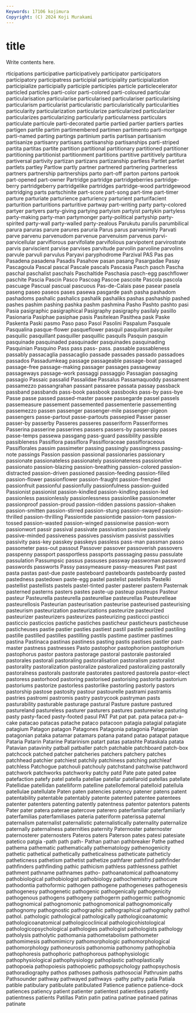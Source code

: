 ```yaml
---
Keywords: 17106 kojimura
Copyright: (C) 2024 Koji Murakami
---
```


# title

Write contents here.



rticipations participative participatively
participator participators participatory participatress participial participiality participialization participialize participially participle
participles particle particlecelerator particled particles parti-color parti-colored parti-coloured particular particularisation
particularise particularised particulariser particularising particularism particularist particularistic particularistically particularities particularity
particularization particularize particularized particularizer particularizes particularizing particularly particularness particulars particulate
particule parti-decorated partie partied partier partiers parties partigen partile partim
partimembered partimen partimento parti-mortgage parti-named parting partings partinium partis partisan
partisanism partisanize partisanry partisans partisanship partisanships parti-striped partita partitas partite
partition partitional partitionary partitioned partitioner partitioning partitionist partitionment partitions partitive
partitively partitura partiversal partivity partizan partizans partizanship partless Partlet partlet
partlets partley Partlow partly partner partnered partnering partnerless partners partnership
partnerships parto part-off parton partons partook part-opened part-owner Partridge partridge
partridgeberries partridge-berry partridgeberry partridgelike partridges partridge-wood partridgewood partridging parts partschinite
part-score part-song part-time part-timer parture parturiate parturience parturiency parturient parturifacient
parturition parturitions parturitive partway part-writing party party-colored partyer partyers party-giving
partying partyism partyist partykin partyless party-making party-man partymonger party-political partyship
party-spirited party-wall party-walled party-zealous Parukutu parulis parumbilical parura paruras parure
parures paruria Parus parus parvanimity Parvati parve parvenu parvenudom parvenue
parvenuism parvenus parvi- parvicellular parviflorous parvifoliate parvifolious parvipotent parvirostrate parvis
parviscient parvise parvises parvitude parvolin parvoline parvolins parvule parvuli parvulus
Paryavi paryphodrome Parzival PAS Pas pas Pasadena pasadena Pasadis Pasahow
pasan pasang Pasargadae Pasay Pascagoula Pascal pascal Pascale pascals Pascasia
Pasch pasch Pascha paschal paschalist paschals Paschaltide Paschasia pasch-egg paschflower
paschite Pascia Pascin Pasco Pascoag Pascoe pascoite Pascola pascola pascuage
Pascual pascual pascuous Pas-de-Calais pase pasear pasela paseng paseo paseos
pases pasewa pasgarde pash pasha pashadom pashadoms pashalic pashalics pashalik
pashaliks pashas pashaship pashed pashes pashim pashing pashka pashm pashmina
Pasho Pashto pashto pasi Pasia pasigraphic pasigraphical Pasigraphy pasigraphy pasilaly
pasillo Pasionaria Pasiphae pasiphae pasis Pasitelean Pasithea pask Paske Paskenta
Paski pasmo Paso paso Pasol Pasolini Paspalum Pasquale Pasqualina pasque-flower
pasqueflower pasquil pasquilant pasquiler pasquilic pasquillant pasquiller pasquillic pasquils Pasquin
pasquin pasquinade pasquinaded pasquinader pasquinades pasquinading Pasquinian Pasquino Pass pass
pass- pass. passable passableness passably passacaglia passacaglio passade passades passado
passadoes passados Passadumkeag passage passageable passage-boat passaged passage-free passage-making passager
passages passageway passageways passage-work passaggi passaggio Passagian passaging passagio Passaic
passalid Passalidae Passalus Passamaquoddy passament passamezzo passangrahan passant passaree passata
passay passback passband passbands pass-book passbook passbooks pass-by pass-bye Passe
passe passed passed-master passee passegarde passel passels passemeasure passement passemented
passementerie passementing passemezzo passen passenger passenger-mile passenger-pigeon passengers passe-partout passe-partouts
passepied Passer passer passer-by passerby Passeres passeres passeriform Passeriformes Passerina
passerine passerines passers passers-by passersby passes passe-temps passewa passgang pass-guard
passibility passible passibleness Passiflora passiflora Passifloraceae passifloraceous Passiflorales passim passimeter
passing passingly passingness passing-note passings Passion passion passional passionaries passionary
passionate passionateless passionately passionateness passionative passionato passion-blazing passion-breathing passion-colored passion-distracted
passion-driven passioned passion-feeding passion-filled passion-flower passionflower passion-fraught passion-frenzied passionfruit passionful
passionfully passionfulness passion-guided Passionist passionist passion-kindled passion-kindling passion-led passionless passionlessly
passionlessness passionlike passionometer passionproof passion-proud passion-ridden passions passion-shaken passion-smitten passion-stirred
passion-stung passion-swayed passion-thrilled passion-thrilling Passiontide passiontide passion-torn passion-tossed passion-wasted passion-winged
passionwise passion-worn passionwort passir passival passivate passivation passive passively passive-minded
passiveness passives passivism passivist passivities passivity pass-key passkey passkeys passless
pass-man passman passo passometer pass-out passout Passover passover passoverish passovers
passpenny passport passportless passports passsaging passu passulate passulation Passumpsic passus
passuses passway passwoman password passwords passworts Passy passymeasure passy-measures Past
past pasta pastas past-due paste pasteboard pasteboards pasteboardy pasted pastedness
pastedown paste-egg pastel pastelist pastelists Pastelki pastellist pastellists pastels pastel-tinted
paster pasterer pastern Pasternak pasterned pasterns pasters pastes paste-up pasteup
pasteups Pasteur pasteur Pasteurella pasteurella pasteurellae pasteurellas Pasteurelleae pasteurellosis Pasteurian
pasteurisation pasteurise pasteurised pasteurising pasteurism pasteurization pasteurizations pasteurize pasteurized pasteurizer
pasteurizers pasteurizes pasteurizing pasticcci pasticci pasticcio pasticcios pastiche pastiches pasticheur
pasticheurs pasticheuse pasticheuses pastie pastier pasties pastiest pastil pastile pastiled
pastiling pastille pastilled pastilles pastilling pastils pastime pastimer pastimes pastina
Pastinaca pastinas pastiness pasting pastis pastises pastler past-master pastness pastnesses
Pasto pastophor pastophorion pastophorium pastophorus pastor pastora pastorage pastoral pastorale
pastoraled pastorales pastorali pastoraling pastoralisation pastoralism pastoralist pastorality pastoralization pastoralize
pastoralized pastoralizing pastorally pastoralness pastorals pastorate pastorates pastored pastorela pastor-elect
pastoress pastorhood pastoring pastorised pastorising pastorita pastorium pastoriums pastorize pastorless
pastorlike pastorling pastorly pastors pastorship pastose pastosity pastour pastourelle pastrami
pastramis pastries pastromi pastromis pastry pastrycook pastryman pasts pasturability pasturable
pasturage pastural Pasture pasture pastured pastureland pastureless pasturer pasturers pastures
pasturewise pasturing pasty pasty-faced pasty-footed pasul PAT Pat pat pat.
pata pataca pat-a-cake patacao patacas patache pataco patacoon patagia patagial
patagiate patagium Patagon patagon Patagones Patagonia patagonia Patagonian patagonian pataka
patamar patamars patana patand patao patapat pataque Pataria Patarin Patarine
Patarinism patart patas patashte Pataskala patata Patavian patavinity patball patballer
patch patchable patchboard patch-box patchcock patched patcher patcheries patchers patchery
patches patchhead patchier patchiest patchily patchiness patching patchleaf patchless Patchogue
patchouli patchouly patchstand patchwise patchword patchwork patchworks patchworky patchy patd
Pate pate pated patee patefaction patefy patel patella patellae patellar
patellaroid patellas patellate Patellidae patellidan patelliform patelline patellofemoral patelloid patellula
patellulae patellulate Paten paten patencies patency patener patens patent patentability
patentable patentably patente patented patentee patentees patenter patenters patenting patently
patentness patentor patentors patents Pater pater patera paterae patercove paterero
paterfamiliar paterfamiliarly paterfamilias paterfamiliases pateria pateriform paterissa paternal paternalism paternalist
paternalistic paternalistically paternality paternalize paternally paternalness paternities paternity Paternoster paternoster
paternosterer paternosters Pateros paters Paterson pates patesi patesiate patetico patgia
-path path path- Pathan pathan pathbreaker Pathe pathed pathema pathematic
pathematically pathematology pathenogenicity pathetic pathetical pathetically patheticalness patheticate patheticly patheticness
pathetism pathetist pathetize pathfarer pathfind pathfinder pathfinders pathfinding pathic pathicism
pathless pathlessness pathlet pathment pathname pathnames patho- pathoanatomical pathoanatomy pathobiological
pathobiologist pathobiology pathochemistry pathocure pathodontia pathoformic pathogen pathogene pathogeneses pathogenesis
pathogenesy pathogenetic pathogenic pathogenically pathogenicity pathogenous pathogens pathogeny pathogerm pathogermic
pathognomic pathognomical pathognomonic pathognomonical pathognomonically pathognomy pathognostic pathographic pathographical pathography
pathol pathol. pathologic pathological pathologically pathologicoanatomic pathologicoanatomical pathologicoclinical pathologicohistological pathologicopsychological
pathologies pathologist pathologists pathology patholysis patholytic pathomania pathometabolism pathometer pathomimesis
pathomimicry pathomorphologic pathomorphological pathomorphology pathoneurosis pathonomia pathonomy pathophobia pathophoresis pathophoric
pathophorous pathophysiologic pathophysiological pathophysiology pathoplastic pathoplastically pathopoeia pathopoiesis pathopoietic pathopsychology
pathopsychosis pathoradiography pathos pathoses pathosis pathosocial Pathrusim paths Pathsounder pathway
pathwayed pathways -pathy pathy patia Patiala patible patibulary patibulate patibulated
Patience patience patience-dock patiences patiency patient patienter patientest patientless patiently
patientness patients Patillas Patin patin patina patinae patinaed patinas patinate
